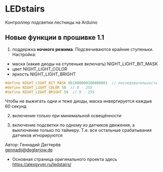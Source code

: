 # LEDstairs
Контроллер подсветки лестницы на Arduino  

## Новые функции в прошивке 1.1
1) поддержка **ночного режима**. Подсвечиваются крайние ступеньки.
  Настройка:
  * маска (какие диоды на ступеньке включать) NIGHT_LIGHT_BIT_MASK
  * цвет NIGHT_LIGHT_COLOR
  * яркость NIGHT_LIGHT_BRIGHT

```c
#define NIGHT_LIGHT_BIT_MASK 0b1000000100000001  // последовательность диодов в ночном режиме
#define NIGHT_LIGHT_COLOR 50  // 0 - 255
#define NIGHT_LIGHT_BRIGHT 50  // 0 - 255
```
Чтобы не выжигать одни и теже диоды, маска инвертируется каждые 60 секунд  
  
2) включение только при минимальной освещённости

3) включение подсветки по одному из датчиков движения, а выключение только по таймеру. 
Т.е. все остальные срабатывания датчиков игнорируются

Автор: Геннадий Дегтерёв  
gennadij@degterjow.de


* Основная страница оригинального проекта здесь https://alexgyver.ru/ledstairs/

